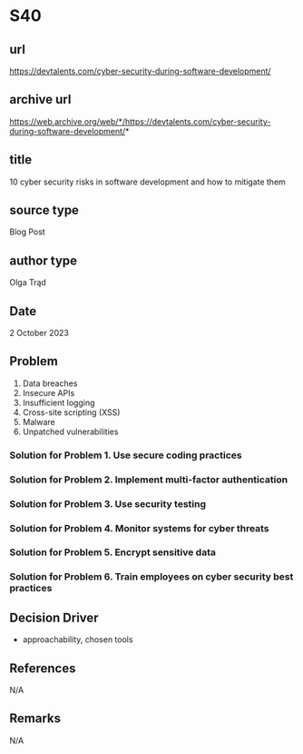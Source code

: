 # S40
## url
https://devtalents.com/cyber-security-during-software-development/

## archive url
https://web.archive.org/web/*/https://devtalents.com/cyber-security-during-software-development/*

## title
10 cyber security risks in software development and how to mitigate them

## source type
Blog Post

## author type
Olga Trąd

## Date
2 October 2023

## Problem
1. Data breaches
2. Insecure APIs
3. Insufficient logging
4. Cross-site scripting (XSS)
5. Malware
6. Unpatched vulnerabilities

### Solution for Problem 1. Use secure coding practices 
### Solution for Problem 2. Implement multi-factor authentication 
### Solution for Problem 3. Use security testing
### Solution for Problem 4. Monitor systems for cyber threats
### Solution for Problem 5. Encrypt sensitive data
### Solution for Problem 6. Train employees on cyber security best practices

## Decision Driver
- approachability, chosen tools

## References
N/A
## Remarks
N/A
